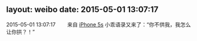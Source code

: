 layout: weibo
date: 2015-05-01 13:07:17
---
<meta name="referrer" content="no-referrer" />

2015-05-01 13:07:17  &nbsp;&nbsp;&nbsp;&nbsp;&nbsp;&nbsp; 来自 <a href="sinaweibo://customweibosource" rel="nofollow">iPhone 5s</a>
小乖语录又来了：“你不供我，我怎么让你拱？！” ​​​
